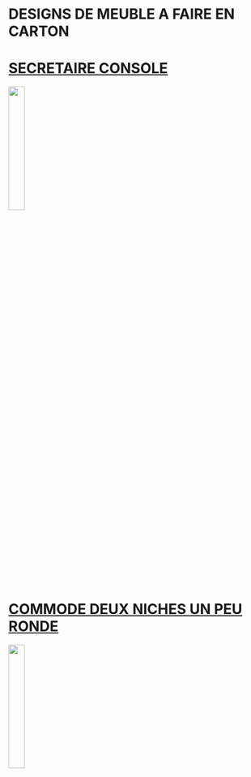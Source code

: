 # DESIGNS DE MEUBLE A FAIRE EN CARTON

# [SECRETAIRE CONSOLE](https://raw.githubusercontent.com/gilboonet/designs/master/MEUBLES/0001.obj)
<img src="https://raw.githubusercontent.com/gilboonet/designs/master/MEUBLES/0001.png" width=25% height=25%>

# [COMMODE DEUX NICHES UN PEU RONDE](https://raw.githubusercontent.com/gilboonet/designs/master/MEUBLES/0002.obj)
<img src="https://raw.githubusercontent.com/gilboonet/designs/master/MEUBLES/0002.png" width=25% height=25%>
